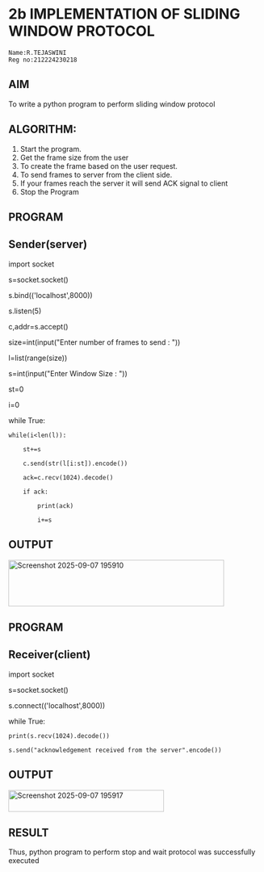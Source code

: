 # 2b IMPLEMENTATION OF SLIDING WINDOW PROTOCOL
```
Name:R.TEJASWINI
Reg no:212224230218
```
## AIM
To write a python program to perform sliding window protocol

## ALGORITHM:
1. Start the program.
2. Get the frame size from the user
3. To create the frame based on the user request.
4. To send frames to server from the client side.
5. If your frames reach the server it will send ACK signal to client
6. Stop the Program

## PROGRAM
## Sender(server)
import socket

s=socket.socket()

s.bind(('localhost',8000))

s.listen(5)

c,addr=s.accept()

size=int(input("Enter number of frames to send : "))

l=list(range(size))

s=int(input("Enter Window Size : "))

st=0

i=0

while True:

    while(i<len(l)):
    
        st+=s
        
        c.send(str(l[i:st]).encode())
        
        ack=c.recv(1024).decode()
        
        if ack:
        
            print(ack)
            
            i+=s
            
## OUTPUT

<img width="427" height="92" alt="Screenshot 2025-09-07 195910" src="https://github.com/user-attachments/assets/b6cfb60c-bb38-4ddd-a555-69e1265dd1de" />

## PROGRAM
## Receiver(client)
import socket

s=socket.socket()

s.connect(('localhost',8000))

while True:

    print(s.recv(1024).decode())
    
    s.send("acknowledgement received from the server".encode())

## OUTPUT

<img width="308" height="43" alt="Screenshot 2025-09-07 195917" src="https://github.com/user-attachments/assets/38b95e2a-8242-44e5-92f1-84ef7beb6b78" />

## RESULT
Thus, python program to perform stop and wait protocol was successfully executed
